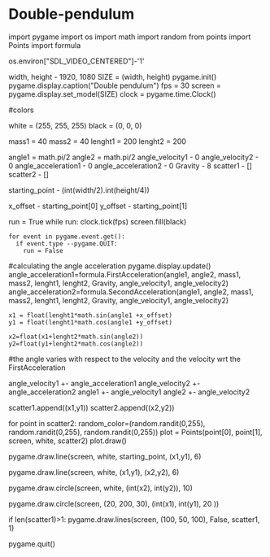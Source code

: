 # Double-pendulum

import pygame
import os
import math
import random
from points import Points
import formula

os.environ["SDL_VIDEO_CENTERED"]-'1'

width, height - 1920, 1080
SIZE = (width, height)
pygame.init()
pygame.display.caption("Double pendulum")
fps = 30
screen = pygame.display.set_model(SIZE)
clock = pygame.time.Clock()

#colors

white = (255, 255, 255)
black = (0, 0, 0)

mass1 = 40
mass2 = 40
lenght1 = 200
lenght2 = 200

angle1 = math.pi/2
angle2 = math.pi/2
angle_velocity1 - 0 
angle_velocity2 - 0 
angle_acceleration1 - 0
angle_acceleration2 - 0
Gravity - 8
scatter1 - []
scatter2 - []

starting_point - (int(width/2).int(height/4))

x_offset - starting_point[0]
y_offset - starting_point[1]

run = True
  while run:
    clock.tick(fps)
    screen.fill(black)
    
    for event in pygame.event.get():
      if event.type --pygame.QUIT:
        run = False
        
#calculating the angle acceleration 
    pygame.display.update()
    angle_acceleration1=formula.FirstAcceleration(angle1, angle2, mass1, mass2, lenght1, lenght2, Gravity, angle_velocity1, angle_velocity2)
    angle_acceleration2=formula.SecondAcceleration(angle1, angle2, mass1, mass2, lenght1, lenght2, Gravity, angle_velocity1, angle_velocity2)
    
    x1 = float(lenght1*math.sin(angle1 +x_offset)
    y1 = float(lenght1*math.cos(angle1 +y_offset)
    
    x2=float(x1+lenght2*math.sin(angle2))
    y2=float(y1+lenght2*math.cos(angle2))
    
 #the angle varies with respect to the velocity and the velocity wrt the FirstAcceleration
 
 angle_velocity1 +- angle_acceleration1
 angle_velocity2 +- angle_acceleration2
 angle1 +- angle_velocity1
 angle2 +- angle_velocity2
 
 scatter1.append((x1,y1))
 scatter2.append((x2,y2))
 
 for point in scatter2:
    random_color=(random.randit(0,255), random.randit(0,255), random.randit(0,255))
    plot = Points(point[0], point[1], screen, white, scatter2)
    plot.draw()
    
 pygame.draw.line(screen, white, starting_point, (x1,y1), 6)
 
 pygame.draw.line(screen, white, (x1,y1), (x2,y2), 6)
 
 pygame.draw.circle(screen, white, (int(x2), int(y2)), 10)
 
 pygame.draw.circle(screen, (20, 200, 30), (int(x1), int(y1), 20 ))
 
 if len(scatter1)>1:
  pygame.draw.lines(screen, (100, 50, 100), False, scatter1, 1)
  
 
pygame.quit()

